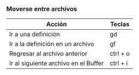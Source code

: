 ### Moverse entre archivos

Acción      | Teclas
------------|-------
Ir a una definición | gd
Ir a la definición en un archivo | gf
Regresar al archivo anterior | ctrl + o
Ir al siguiente archivo en el Buffer | ctrl + i
